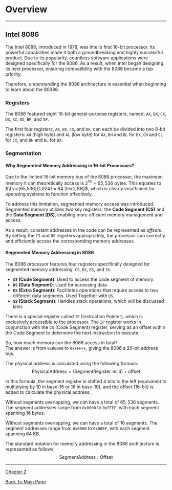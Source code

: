 # Overview

---

## Intel 8086

The Intel 8086, introduced in 1978, was Intel's first 16-bit processor. 
Its powerful capabilities made it both a groundbreaking and highly successful product. 
Due to its popularity, countless software applications were designed specifically 
for the 8086. As a result, when Intel began designing its next processor, 
ensuring compatibility with the 8086 became a top priority.

Therefore, understanding the 8086 architecture is essential when
beginning to learn about the 80386.

### Registers
The 8086 featured eight 16-bit general-purpose registers, named:
`AX`, `BX`, `CX`, `DX`, `SI`, `DI`, `BP`, and `SP`.

The first four registers, `AX`, `BX`, `CX`, and `DX`, can each be divided into two 8-bit registers:
`AH` (high byte) and `AL` (low byte) for `AX`,
`BH` and `BL` for `BX`,
`CH` and `CL` for `CX`,
and `DH` and `DL` for `DX`.

### Segmentation

#### Why Segmented Memory Addressing in 16-bit Processors?

Due to the limited 16-bit memory bus of the 8086 processor,
the maximum memory it can theoretically access is $2^{16} = 65,536 \text{ bytes}$. 
This equates to $\frac{65,536}{1,024} = 64 \text{ KB}$,
which is clearly insufficient for operating systems to function effectively.

To address this limitation, segmented memory access was introduced.
Segmented memory utilizes two key registers:
the **Code Segment (CS)** and the **Data Segment (DS)**,
enabling more efficient memory management and access.

As a result, constant addresses in the code can be represented as *offsets*.
By setting the `CS` and `DS` registers appropriately, the processor can correctly
and efficiently access the corresponding memory addresses.

#### Segmented Memory Addressing in 8086

The 8086 processor features four registers specifically designed for
segmented memory addressing: `CS`, `DS`, `ES`, and `SS`.

- **`CS` (Code Segment)**: Used to access the code segment of memory.
- **`DS` (Data Segment)**: Used for accessing data.
- **`ES` (Extra Segment)**: Facilitates operations that require access to two different data segments.
                            Used Together with `DS`.
- **`SS` (Stack Segment)**: Handles stack operations, which will be discussed later.

There is a special register called `IP` (Instruction Pointer),
which is exclusively accessible to the processor.
The `IP` register works in conjunction with the `CS` (Code Segment) register,
serving as an offset within the Code Segment to determine the next instruction to execute.

So, how much memory can the 8086 access in total?  
The answer is from `0x00000` to `0xFFFFF`, giving the 8086 a 20-bit address bus.

The physical address is calculated using the following formula:
$$
    \text{PhysicalAddress} = (\text{SegmentRegister} \ll 4) + \text{offset}
$$

In this formula, the segment register is shifted 4 bits to the left 
(equivalent to multiplying by 10 in base-16 or 16 in base-10), 
and the offset (16-bit) is added to calculate the physical address.

Without segments overlapping, we can have a total of $65,536$ segments.
The segment addresses range from `0x0000` to `0xFFFF`,
with each segment spanning $16 \text{ bytes}$.

Without segments overlapping, we can have a total of $16$ segments.
The segment addresses range from `0x0000` to `0x000F`,
with each segment spanning $64 \text{ KB}$.

The standard notation for memory addressing in the 8086 architecture is
represented as follows:
$$
    \text{SegmentAddress}:\text{Offset}
$$

---

[Chapter 2]()

[Back To Main Page](../README.md)
